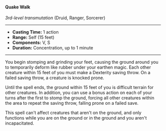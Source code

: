 #### Quake Walk
*3rd-level transmutation* (Druid, Ranger, Sorcerer)
___
- **Casting Time:** 1 action 
- **Range:** Self (15 feet) 
- **Components:** V, S 
- **Duration:** Concentration, up to 1 minute 
---
You begin stomping and grinding your feet, causing the ground around you to temporarily deform like rubber under your earthen magic. Each other creature within 15 feet of you must make a Dexterity saving throw. On a failed saving throw, a creature is knocked prone. 

Until the spell ends, the ground within 15 feet of you is difficult terrain for other creatures. In addition, you can use a bonus action on each of your turns after the first to stomp the ground, forcing all other creatures within the area to repeat the saving throw, falling prone on a failed save.

This spell can't affect creatures that aren't on the ground, and only functions while you are on the ground or in the ground and you aren't incapacitated.
